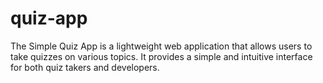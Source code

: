 # quiz-app
The Simple Quiz App is a lightweight web application that allows users to take quizzes on various topics. It provides a simple and intuitive interface for both quiz takers and developers.
